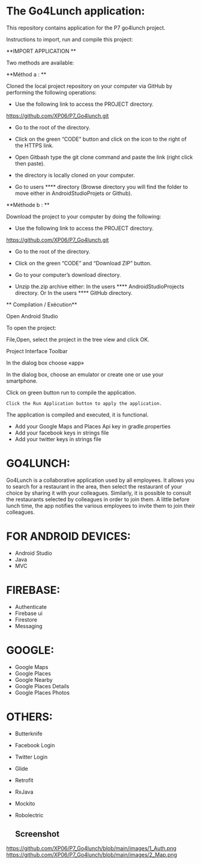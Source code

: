 # The Go4Lunch application:

This repository contains application for the P7 go4lunch project.


Instructions to import, run and compile this project:


**IMPORT APPLICATION **

Two methods are available:


**Méthod a : **

Cloned the local project repository on your computer via GitHub by performing the following operations:

- Use the following link to access the PROJECT directory.

https://github.com/XP06/P7_Go4lunch.git

- Go to the root of the directory.

- Click on the green “CODE” button and click on the icon to the right of the HTTPS link.

- Open Gitbash type the git clone command and paste the link (right click then paste).

- the directory is locally cloned on your computer.

- Go to users **** directory (Browse directory you will find the folder to move either in AndroidStudioProjets or Github).

**Méthode b : **

Download the project to your computer by doing the following:

- Use the following link to access the PROJECT directory.

https://github.com/XP06/P7_Go4lunch.git

- Go to the root of the directory.

- Click on the green “CODE” and “Download ZIP” button.
- Go to your computer’s download directory.
- Unzip the.zip archive either:
  In the users **** AndroidStudioProjects directory.
  Or
  In the users **** GitHub directory.

** Compilation / Exécution**

Open Android Studio

To open the project:

File,Open, select the project in the tree view and click OK.

Project Interface Toolbar

In the dialog box choose «app»

In the dialog box, choose an emulator or create one or use your smartphone.

Click on green button run to compile the application.

 	Click the Run Application button to apply the application.

The application is compiled and executed, it is functional.

- Add your Google Maps and Places Api key in gradle.properties
- Add your facebook keys in strings file
- Add your twitter keys in strings file

# GO4LUNCH:

Go4Lunch is a collaborative application used by all employees.
It allows you to search for a restaurant in the area, then select the restaurant of your choice by sharing it with your colleagues.
Similarly, it is possible to consult the restaurants selected by colleagues in order to join them.
A little before lunch time, the app notifies the various employees to invite them to join their colleagues.

# FOR ANDROID DEVICES:

- Android Studio
- Java
- MVC

# FIREBASE:

- Authenticate
- Firebase ui
- Firestore
- Messaging

# GOOGLE:

- Google Maps
- Google Places
- Google Nearby
- Google Places Details
- Google Places Photos

# OTHERS:

- Butterknife
- Facebook Login
- Twitter Login
- Glide
- Retrofit
- RxJava
- Mockito
- Robolectric
  
  ## Screenshot
https://github.com/XP06/P7_Go4lunch/blob/main/images/1_Auth.png
https://github.com/XP06/P7_Go4lunch/blob/main/images/2_Map.png
